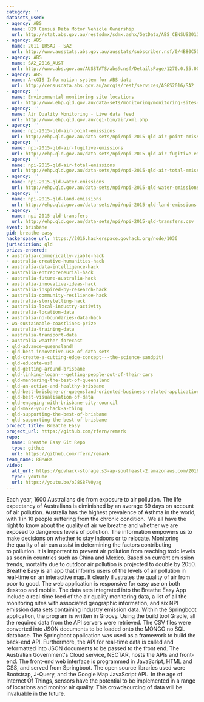 ```yaml
---
category: ''
datasets_used:
- agency: ABS
  name: B29 Census Data Motor Vehicle Ownership
  url: http://stat.abs.gov.au/restsdmx/sdmx.ashx/GetData/ABS_CENSUS2011_B29/TOT.D.+.SA2.+.A/ABS?startTime=2011&endTime=2011
- agency: ABS
  name: 2011 IRSAD - SA2
  url: http://www.ausstats.abs.gov.au/ausstats/subscriber.nsf/0/4B80C5D126524576CA257B3B001A69C6/$File/2033.0.55.001%20irsad%20sa2.zip
- agency: ABS
  name: SA2_2016_AUST
  url: http://www.abs.gov.au/AUSSTATS/abs@.nsf/DetailsPage/1270.0.55.001July%202016?OpenDocument
- agency: ABS
  name: ArcGIS Information system for ABS data
  url: http://censusdata.abs.gov.au/arcgis/rest/services/ASGS2016/SA2
- agency: ''
  name: Environmental monitoring site locations
  url: http://www.ehp.qld.gov.au/data-sets/monitoring/monitoring-sites-on-open-data.csv
- agency: ''
  name: Air Quality Monitoring - Live data feed
  url: http://www.ehp.qld.gov.au/cgi-bin/air/xml.php
- agency: ''
  name: npi-2015-qld-air-point-emissions
  url: http://ehp.qld.gov.au/data-sets/npi/npi-2015-qld-air-point-emissions.csv
- agency: ''
  name: npi-2015-qld-air-fugitive-emissions
  url: http://ehp.qld.gov.au/data-sets/npi/npi-2015-qld-air-fugitive-emissions.csv
- agency: ''
  name: npi-2015-qld-air-total-emissions
  url: http://ehp.qld.gov.au/data-sets/npi/npi-2015-qld-air-total-emissions.csv
- agency: ''
  name: npi-2015-qld-water-emissions
  url: http://ehp.qld.gov.au/data-sets/npi/npi-2015-qld-water-emissions.csv
- agency: ''
  name: npi-2015-qld-land-emissions
  url: http://ehp.qld.gov.au/data-sets/npi/npi-2015-qld-land-emissions.csv
- agency: ''
  name: npi-2015-qld-transfers
  url: http://ehp.qld.gov.au/data-sets/npi/npi-2015-qld-transfers.csv
event: brisbane
gid: breathe-easy
hackerspace_url: https://2016.hackerspace.govhack.org/node/1036
jurisdiction: qld
prizes-entered:
- australia-commerically-viable-hack
- australia-creative-humanities-hack
- australia-data-intelligence-hack
- australia-entrepreneurial-hack
- australia-future-australia-hack
- australia-innovative-ideas-hack
- australia-inspired-by-research-hack
- australia-community-resilience-hack
- australia-storytelling-hack
- australia-local-industry-activity
- australia-location-data
- australia-no-boundaries-data-hack
- wa-sustainable-coastlines-prize
- australia-training-data
- australia-transport-data
- australia-weather-forecast
- qld-advance-queensland!
- qld-best-innovative-use-of-data-sets
- qld-create-a-cutting-edge-concept---the-science-sandpit!
- qld-educate-us!
- qld-getting-around-brisbane
- qld-linking-logan---getting-people-out-of-their-cars
- qld-mentoring-the-best-of-queensland
- qld-an-active-and-healthy-brisbane
- qld-best-brisbane-or-queensland-oriented-business-related-application
- qld-best-visualisation-of-data
- qld-engaging-with-brisbane-city-council
- qld-make-your-hack-a-thing
- qld-supporting-the-best-of-brisbane
- qld-supporting-the-best-of-brisbane
project_title: Breathe Easy
project_url: https://github.com/rfern/remark
repo:
  name: Breathe Easy Git Repo
  type: github
  url: https://github.com/rfern/remark
team_name: REMARK
video:
  alt_url: https://govhack-storage.s3-ap-southeast-2.amazonaws.com/2016/BreatheEasy.mp4
  type: youtube
  url: https://youtu.be/oJ8S8FV0yag
---
```


Each year, 1600 Australians die from exposure to air pollution. The life expectancy of Australians is diminished by an average 69 days on account of air pollution. Australia has the highest prevalence of Asthma in the world, with 1 in 10 people suffering from the chronic condition. 
We all have the right to know about the quality of air we breathe and whether we are exposed to dangerous levels of pollution. The information empowers us to make decisions on whether to stay indoors or to relocate. Monitoring the quality of air can assist in determining the factors contributing to pollution. It is important to prevent air pollution from reaching toxic levels as seen in countries such as China and Mexico. Based on current emission trends, mortality due to outdoor air pollution is projected to double by 2050.
Breathe Easy is an app that informs users of the levels of air pollution in real-time on an interactive map. It clearly illustrates the quality of air from poor to good. The web application is responsive for easy use on both desktop and mobile.
The data sets integrated into the Breathe Easy App include a real-time feed of the air quality monitoring data, a list of all the monitoring sites with associated geographic information, and six NPI emission data sets containing industry emission data.
Within the Springboot application, the program is written in Groovy. Using the build tool Gradle, all the required data from the API servers were retrieved. The CSV files were converted into JSON documents to be loaded onto the MONGO no SQL database. The Springboot application was used as a framework to build the back-end API. Furthermore, the API for real-time data is called and reformatted into JSON documents to be passed to the front end. The Australian Government's Cloud service, NECTAR, hosts the APIs and front-end.
The front-end web interface is programmed in JavaScript, HTML and CSS, and served from Springboot. The open source libraries used were Bootstrap, J-Query, and the Google Map JavaScript API. 
In the age of Internet Of Things, sensors have the potential to be implemented in a range of locations and monitor air quality. This crowdsourcing of data will be invaluable in the future.